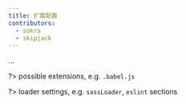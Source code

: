 ```yaml
---
title: 扩展配置
contributors:
  - sokra
  - skipjack
---
```


...

?> possible extensions, e.g. `.babel.js`

?> loader settings, e.g. `sassLoader`, `eslint` sections